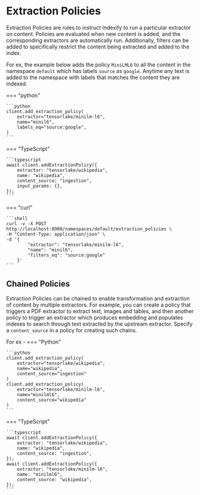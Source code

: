 # Extraction Policies 
Extraction Policies are rules to instruct Indexify to run a particular extractor on content. Policies are evaluated when new content is added, and the corresponding extractors are automatically run.
Additionally, filters can be added to specifically restrict the content being extracted and added to the index.

For ex, the example below adds the policy `MiniLML6` to all the content in the namespace `default` which has labels `source` as `google`. Anytime any text is added to the namespace with labels that matches the content they are indexed.

=== "python"

    ```python
    client.add_extraction_policy(
        extractor="tensorlake/minilm-l6",
        name="minil6",
        labels_eq="source:google",
    )
    ```
=== "TypeScript"

    ```typescript
    await client.addExtractionPolicy({
        extractor: "tensorlake/wikipedia",
        name: "wikipedia",
        content_source: "ingestion",
        input_params: {},
    });
    ```
=== "curl"

    ```shell
    curl -v -X POST http://localhost:8900/namespaces/default/extraction_policies \
    -H "Content-Type: application/json" \
    -d '{
            "extractor": "tensorlake/minilm-l6",
            "name": "minil6",
            "filters_eq": "source:google"
        }'
    ```

## Chained Policies
Extraction Policies can be chained to enable transformation and extraction of content by multiple extractors. 
For example, you can create a policy that triggers a PDF extractor to extract text, images and tables, and then another policy to trigger an extractor which produces embedding and populates indexes to search through text extracted by the upstream extractor.
Specify a `content_source` in a policy for creating such chains.

For ex -
=== "Python"

    ```python
    client.add_extraction_policy(
        extractor="tensorlake/wikipedia",
        name="wikipedia",
        content_source="ingestion"
    )
    client.add_extraction_policy(
        extractor="tensorlake/minilm-l6",
        name="minilml6",
        content_source="wikipedia"
    )
    ```
=== "TypeScript"

    ```typescript
    await client.addExtractionPolicy({
        extractor: "tensorlake/wikipedia",
        name: "wikipedia",
        content_source: "ingestion",
    });
    await client.addExtractionPolicy({
        extractor: "tensorlake/minilm-l6",
        name: "minilml6",
        content_source: "wikipedia",
    });
    ```